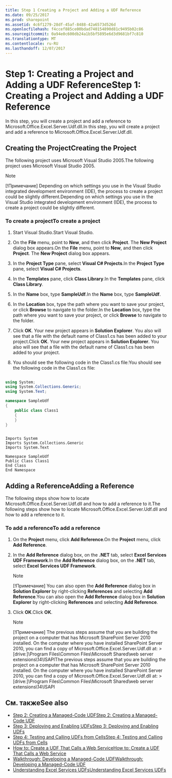 ```yaml
---
title: Step 1 Creating a Project and Adding a UDF Reference
ms.date: 09/25/2017
ms.prod: sharepoint
ms.assetid: 4c6f1279-28df-45af-8488-42a6573d526d
ms.openlocfilehash: f4ccef885ce00bdad740154890d81c9495b02c86
ms.sourcegitcommit: 0a94e0c600db24a1b5bf5895e6d3d9681bf7c810
ms.translationtype: MT
ms.contentlocale: ru-RU
ms.lasthandoff: 12/07/2017
---
```

# <a name="step-1-creating-a-project-and-adding-a-udf-reference"></a><span data-ttu-id="3bdf9-102">Step 1: Creating a Project and Adding a UDF Reference</span><span class="sxs-lookup"><span data-stu-id="3bdf9-102">Step 1: Creating a Project and Adding a UDF Reference</span></span>

<span data-ttu-id="3bdf9-103">In this step, you will create a project and add a reference to Microsoft.Office.Excel.Server.Udf.dll.</span><span class="sxs-lookup"><span data-stu-id="3bdf9-103">In this step, you will create a project and add a reference to Microsoft.Office.Excel.Server.Udf.dll.</span></span> 
  
    
    


## <a name="creating-the-project"></a><span data-ttu-id="3bdf9-104">Creating the Project</span><span class="sxs-lookup"><span data-stu-id="3bdf9-104">Creating the Project</span></span>

<span data-ttu-id="3bdf9-105">The following project uses Microsoft Visual Studio 2005.</span><span class="sxs-lookup"><span data-stu-id="3bdf9-105">The following project uses Microsoft Visual Studio 2005.</span></span>
  
> [!NOTE]
> <span data-ttu-id="3bdf9-106">[!Примечание] Depending on which settings you use in the Visual Studio integrated development environment (IDE), the process to create a project could be slightly different.</span><span class="sxs-lookup"><span data-stu-id="3bdf9-106">Depending on which settings you use in the Visual Studio integrated development environment (IDE), the process to create a project could be slightly different.</span></span> 
  
    
    


### <a name="to-create-a-project"></a><span data-ttu-id="3bdf9-107">To create a project</span><span class="sxs-lookup"><span data-stu-id="3bdf9-107">To create a project</span></span>


1. <span data-ttu-id="3bdf9-108">Start Visual Studio.</span><span class="sxs-lookup"><span data-stu-id="3bdf9-108">Start Visual Studio.</span></span>
    
  
2. <span data-ttu-id="3bdf9-p101">On the **File** menu, point to **New**, and then click **Project**. The **New Project** dialog box appears.</span><span class="sxs-lookup"><span data-stu-id="3bdf9-p101">On the **File** menu, point to **New**, and then click **Project**. The **New Project** dialog box appears.</span></span>
    
  
3. <span data-ttu-id="3bdf9-111">In the **Project Type** pane, select **Visual C# Projects**.</span><span class="sxs-lookup"><span data-stu-id="3bdf9-111">In the **Project Type** pane, select **Visual C# Projects**.</span></span>
    
  
4. <span data-ttu-id="3bdf9-112">In the **Templates** pane, click **Class Library**.</span><span class="sxs-lookup"><span data-stu-id="3bdf9-112">In the **Templates** pane, click **Class Library**.</span></span>
    
  
5. <span data-ttu-id="3bdf9-113">In the **Name** box, type **SampleUdf**.</span><span class="sxs-lookup"><span data-stu-id="3bdf9-113">In the **Name** box, type **SampleUdf**.</span></span>
    
  
6. <span data-ttu-id="3bdf9-114">In the **Location** box, type the path where you want to save your project, or click **Browse** to navigate to the folder.</span><span class="sxs-lookup"><span data-stu-id="3bdf9-114">In the **Location** box, type the path where you want to save your project, or click **Browse** to navigate to the folder.</span></span>
    
  
7. <span data-ttu-id="3bdf9-p102">Click **OK**. Your new project appears in **Solution Explorer**. You also will see that a file with the default name of Class1.cs has been added to your project.</span><span class="sxs-lookup"><span data-stu-id="3bdf9-p102">Click **OK**. Your new project appears in **Solution Explorer**. You also will see that a file with the default name of Class1.cs has been added to your project.</span></span>
    
  
8. <span data-ttu-id="3bdf9-118">You should see the following code in the Class1.cs file:</span><span class="sxs-lookup"><span data-stu-id="3bdf9-118">You should see the following code in the Class1.cs file:</span></span>
    
```cs
  
using System;
using System.Collections.Generic;
using System.Text;

namespace SampleUdf
{
    public class Class1
    {
    }
}
```


```VB.net
  
Imports System
Imports System.Collections.Generic
Imports System.Text

Namespace SampleUdf
Public Class Class1
End Class
End Namespace
```


## <a name="adding-a-reference"></a><span data-ttu-id="3bdf9-119">Adding a Reference</span><span class="sxs-lookup"><span data-stu-id="3bdf9-119">Adding a Reference</span></span>

<span data-ttu-id="3bdf9-120">The following steps show how to locate Microsoft.Office.Excel.Server.Udf.dll and how to add a reference to it.</span><span class="sxs-lookup"><span data-stu-id="3bdf9-120">The following steps show how to locate Microsoft.Office.Excel.Server.Udf.dll and how to add a reference to it.</span></span> 
  
    
    

### <a name="to-add-a-reference"></a><span data-ttu-id="3bdf9-121">To add a reference</span><span class="sxs-lookup"><span data-stu-id="3bdf9-121">To add a reference</span></span>


1. <span data-ttu-id="3bdf9-122">On the **Project** menu, click **Add Reference**.</span><span class="sxs-lookup"><span data-stu-id="3bdf9-122">On the **Project** menu, click **Add Reference**.</span></span>
    
  
2. <span data-ttu-id="3bdf9-123">In the **Add Reference** dialog box, on the **.NET** tab, select **Excel Services UDF Framework**.</span><span class="sxs-lookup"><span data-stu-id="3bdf9-123">In the **Add Reference** dialog box, on the **.NET** tab, select **Excel Services UDF Framework**.</span></span>
    
    > [!NOTE]
    > <span data-ttu-id="3bdf9-124">[!Примечание] You can also open the **Add Reference** dialog box in **Solution Explorer** by right-clicking **References** and selecting **Add Reference**.</span><span class="sxs-lookup"><span data-stu-id="3bdf9-124">You can also open the **Add Reference** dialog box in **Solution Explorer** by right-clicking **References** and selecting **Add Reference**.</span></span> 

3. <span data-ttu-id="3bdf9-125">Click **OK**.</span><span class="sxs-lookup"><span data-stu-id="3bdf9-125">Click **OK**.</span></span>
    
    > [!NOTE]
    > <span data-ttu-id="3bdf9-p103">[!Примечание] The previous steps assume that you are building the project on a computer that has Microsoft SharePoint Server 2010 installed. On the computer where you have installed SharePoint Server 2010, you can find a copy of Microsoft.Office.Excel.Server.Udf.dll at: > [drive:]\\Program Files\\Common Files\\Microsoft Shared\\web server extensions\\14\\ISAPI</span><span class="sxs-lookup"><span data-stu-id="3bdf9-p103">The previous steps assume that you are building the project on a computer that has Microsoft SharePoint Server 2010 installed. On the computer where you have installed SharePoint Server 2010, you can find a copy of Microsoft.Office.Excel.Server.Udf.dll at: > [drive:]\\Program Files\\Common Files\\Microsoft Shared\\web server extensions\\14\\ISAPI</span></span> 

## <a name="see-also"></a><span data-ttu-id="3bdf9-128">См. также</span><span class="sxs-lookup"><span data-stu-id="3bdf9-128">See also</span></span>

- [<span data-ttu-id="3bdf9-129">Step 2: Creating a Managed-Code UDF</span><span class="sxs-lookup"><span data-stu-id="3bdf9-129">Step 2: Creating a Managed-Code UDF</span></span>](step-2-creating-a-managed-code-udf.md)
- [<span data-ttu-id="3bdf9-130">Step 3: Deploying and Enabling UDFs</span><span class="sxs-lookup"><span data-stu-id="3bdf9-130">Step 3: Deploying and Enabling UDFs</span></span>](step-3-deploying-and-enabling-udfs.md)
- [<span data-ttu-id="3bdf9-131">Step 4: Testing and Calling UDFs from Cells</span><span class="sxs-lookup"><span data-stu-id="3bdf9-131">Step 4: Testing and Calling UDFs from Cells</span></span>](step-4-testing-and-calling-udfs-from-cells.md)
- [<span data-ttu-id="3bdf9-132">How to: Create a UDF That Calls a Web Service</span><span class="sxs-lookup"><span data-stu-id="3bdf9-132">How to: Create a UDF That Calls a Web Service</span></span>](how-to-create-a-udf-that-calls-a-web-service.md)
- [<span data-ttu-id="3bdf9-133">Walkthrough: Developing a Managed-Code UDF</span><span class="sxs-lookup"><span data-stu-id="3bdf9-133">Walkthrough: Developing a Managed-Code UDF</span></span>](walkthrough-developing-a-managed-code-udf.md)
- [<span data-ttu-id="3bdf9-134">Understanding Excel Services UDFs</span><span class="sxs-lookup"><span data-stu-id="3bdf9-134">Understanding Excel Services UDFs</span></span>](understanding-excel-services-udfs.md)
